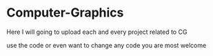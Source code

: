 # Computer-Graphics
Here I will going to upload each and every project related to CG

use the code or even want to change any code you are most welcome
